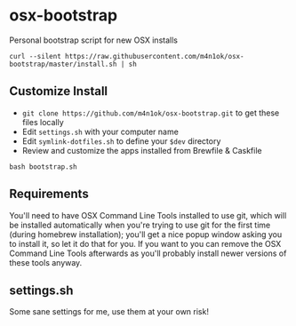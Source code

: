 osx-bootstrap
=============

Personal bootstrap script for new OSX installs

```
curl --silent https://raw.githubusercontent.com/m4n1ok/osx-bootstrap/master/install.sh | sh
```

## Customize Install

* `git clone https://github.com/m4n1ok/osx-bootstrap.git` to get these files locally
* Edit `settings.sh` with your computer name
* Edit `symlink-dotfiles.sh` to define your `$dev` directory
* Review and customize the apps installed from Brewfile & Caskfile

```
bash bootstrap.sh
```

## Requirements

You'll need to have OSX Command Line Tools installed to use git, which will be installed automatically when you're trying to use git for the first time (during homebrew installation); you'll get a nice popup window asking you to install it, so let it do that for you. If you want to you can remove the OSX Command Line Tools afterwards as you'll probably install newer versions of these tools anyway.

## settings.sh

Some sane settings for me, use them at your own risk!
